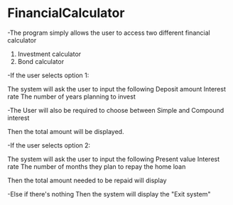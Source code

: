 # FinancialCalculator

-The program simply allows the user to access two different financial calculator
1. Investment calculator
2. Bond calculator

-If the user selects option 1:

The system will ask the user to input the following
Deposit amount
Interest rate
The number of years planning to invest

-The User will also be required to choose between Simple and Compound interest

Then the total amount will be displayed.

-If the user selects option 2:

The system will ask the user to input the following
Present value
Interest rate
The number of months they plan to repay the home loan

Then the total amount needed to be repaid will display

-Else if there's nothing
Then the system will display the "Exit system"



